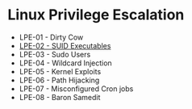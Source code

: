 # Linux Privilege Escalation

* LPE-01 - Dirty Cow
* [LPE-02 - SUID Executables](https://pentestlab.blog/2017/09/25/suid-executables/)
* LPE-03 - Sudo Users
* LPE-04 - Wildcard Injection
* LPE-05 - Kernel Exploits
* LPE-06 - Path Hijacking
* LPE-07 - Misconfigured Cron jobs
* LPE-08 - Baron Samedit 

